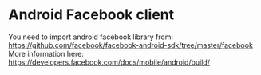 Android Facebook client
=======================

You need to import android facebook library from: https://github.com/facebook/facebook-android-sdk/tree/master/facebook
More information here: https://developers.facebook.com/docs/mobile/android/build/


